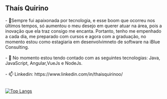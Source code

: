<h2>Thaís Quirino</h2>
- 🔭Sempre fui apaixonada por tecnologia, e esse boom que ocorreu nos últimos tempos, só aumentou o meu desejo em querer atuar na área, pois a inovação que ela traz consigo me    encanta. Portanto, tenho me empenhado a cada dia, me preparado com cursos e agora com a graduação, no momento estou como estagiaria em desenvolvimneto de software na iBlue Consulting.<br> <br>
- 🌱 No momento estou tendo contado com as seguintes tecnologias: Java, JavaScript, Angular,VueJs e NodeJs.<br> <br>
- 📫 Linkedin: https://www.linkedin.com/in/thaisquirinoo/<br><br>

[![Top Langs](https://github-readme-stats.vercel.app/api/top-langs/?username=thaisquirino&layout=compact)](https://github.com/anuraghazra/github-readme-stats)

